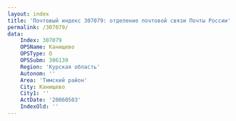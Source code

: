 ```yaml
---
layout: index
title: 'Почтовый индекс 307079: отделение почтовой связи Почты России'
permalink: /307079/
data:
    Index: 307079
    OPSName: Канищево
    OPSType: О
    OPSSubm: 306139
    Region: 'Курская область'
    Autonom: ''
    Area: 'Тимский район'
    City: Канищево
    City1: ''
    ActDate: '20060503'
    IndexOld: ''
---
```

